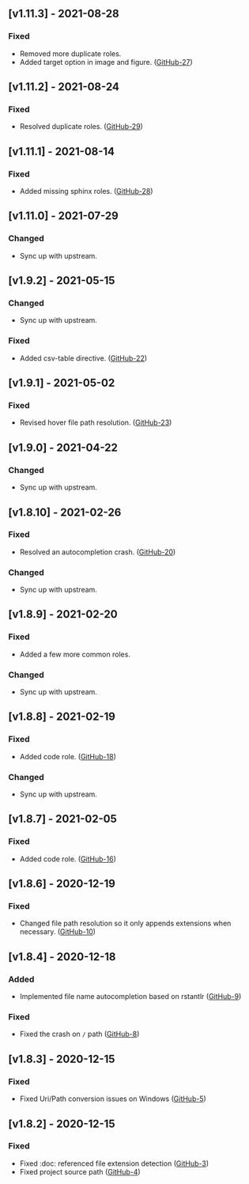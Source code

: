 ## [v1.11.3] - 2021-08-28

### Fixed

- Removed more duplicate roles.
- Added target option in image and figure. ([GitHub-27](https://github.com/vscode-restructuredtext/snooty-parser/issues/27))

## [v1.11.2] - 2021-08-24

### Fixed

- Resolved duplicate roles. ([GitHub-29](https://github.com/vscode-restructuredtext/snooty-parser/issues/29))

## [v1.11.1] - 2021-08-14

### Fixed

- Added missing sphinx roles. ([GitHub-28](https://github.com/vscode-restructuredtext/snooty-parser/issues/28))

## [v1.11.0] - 2021-07-29

### Changed

- Sync up with upstream.

## [v1.9.2] - 2021-05-15

### Changed

- Sync up with upstream.

### Fixed

- Added csv-table directive. ([GitHub-22](https://github.com/vscode-restructuredtext/snooty-parser/issues/22))

## [v1.9.1] - 2021-05-02

### Fixed

- Revised hover file path resolution. ([GitHub-23](https://github.com/vscode-restructuredtext/snooty-parser/issues/23))

## [v1.9.0] - 2021-04-22

### Changed

- Sync up with upstream.

## [v1.8.10] - 2021-02-26

### Fixed

- Resolved an autocompletion crash. ([GitHub-20](https://github.com/vscode-restructuredtext/snooty-parser/issues/20))

### Changed

- Sync up with upstream.

## [v1.8.9] - 2021-02-20

### Fixed

- Added a few more common roles.

### Changed

- Sync up with upstream.

## [v1.8.8] - 2021-02-19

### Fixed

- Added code role. ([GitHub-18](https://github.com/vscode-restructuredtext/snooty-parser/issues/18))

### Changed

- Sync up with upstream.

## [v1.8.7] - 2021-02-05

### Fixed

- Added code role. ([GitHub-16](https://github.com/vscode-restructuredtext/snooty-parser/issues/16))

## [v1.8.6] - 2020-12-19

### Fixed

- Changed file path resolution so it only appends extensions when necessary. ([GitHub-10](https://github.com/vscode-restructuredtext/snooty-parser/issues/10))

## [v1.8.4] - 2020-12-18

### Added

- Implemented file name autocompletion based on rstantlr ([GitHub-9](https://github.com/vscode-restructuredtext/snooty-parser/issues/9))

### Fixed

- Fixed the crash on `/` path ([GitHub-8](https://github.com/vscode-restructuredtext/snooty-parser/issues/8))

## [v1.8.3] - 2020-12-15

### Fixed

- Fixed Uri/Path conversion issues on Windows ([GitHub-5](https://github.com/vscode-restructuredtext/snooty-parser/issues/5))

## [v1.8.2] - 2020-12-15

### Fixed

- Fixed :doc: referenced file extension detection ([GitHub-3](https://github.com/vscode-restructuredtext/snooty-parser/issues/3))
- Fixed project source path ([GitHub-4](https://github.com/vscode-restructuredtext/snooty-parser/issues/4))
